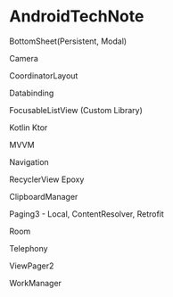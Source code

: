 # AndroidTechNote

BottomSheet(Persistent, Modal)

Camera

CoordinatorLayout

Databinding

FocusableListView (Custom Library)

Kotlin Ktor

MVVM

Navigation

RecyclerView
 Epoxy

 ClipboardManager
 
 Paging3 - Local, ContentResolver, Retrofit
 

Room

Telephony

ViewPager2

WorkManager
